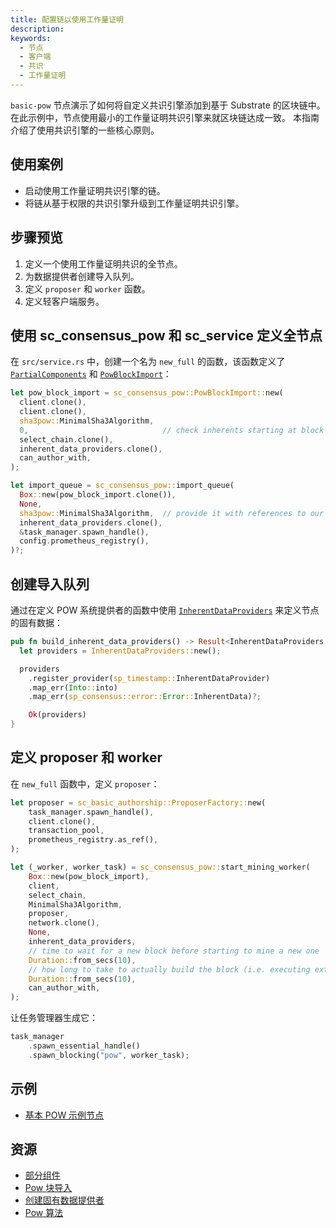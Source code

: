 ```yaml
---
title: 配置链以使用工作量证明
description: 
keywords:
  - 节点
  - 客户端
  - 共识
  - 工作量证明
---
```


`basic-pow` 节点演示了如何将自定义共识引擎添加到基于 Substrate 的区块链中。
在此示例中，节点使用最小的工作量证明共识引擎来就区块链达成一致。
本指南介绍了使用共识引擎的一些核心原则。

## 使用案例

- 启动使用工作量证明共识引擎的链。
- 将链从基于权限的共识引擎升级到工作量证明共识引擎。

## 步骤预览

1. 定义一个使用工作量证明共识的全节点。
1. 为数据提供者创建导入队列。
1. 定义 `proposer` 和 `worker` 函数。
1. 定义轻客户端服务。

## 使用 sc_consensus_pow 和 sc_service 定义全节点

在 `src/service.rs` 中，创建一个名为 `new_full` 的函数，该函数定义了 [`PartialComponents`](https://paritytech.github.io/substrate/master/sc_service/struct.PartialComponents.html) 和 [`PowBlockImport`](https://paritytech.github.io/substrate/master/sc_consensus_pow/struct.PowBlockImport.html)：

```rust
let pow_block_import = sc_consensus_pow::PowBlockImport::new(
  client.clone(),
  client.clone(),
  sha3pow::MinimalSha3Algorithm,
  0,                              // check inherents starting at block 0
  select_chain.clone(),
  inherent_data_providers.clone(),
  can_author_with,
);

let import_queue = sc_consensus_pow::import_queue(
  Box::new(pow_block_import.clone()),
  None,
  sha3pow::MinimalSha3Algorithm,  // provide it with references to our client
  inherent_data_providers.clone(),
  &task_manager.spawn_handle(),
  config.prometheus_registry(),
)?;
```

## 创建导入队列

通过在定义 POW 系统提供者的函数中使用 [`InherentDataProviders`](https://paritytech.github.io/substrate/master/sc_consensus_aura/struct.InherentDataProvider.html) 来定义节点的固有数据：

```rust
pub fn build_inherent_data_providers() -> Result<InherentDataProviders, ServiceError> {
  let providers = InherentDataProviders::new();

  providers
    .register_provider(sp_timestamp::InherentDataProvider)
    .map_err(Into::into)
    .map_err(sp_consensus::error::Error::InherentData)?;

    Ok(providers)
}
```

## 定义 proposer 和 worker

在 `new_full` 函数中，定义 `proposer`：

```rust
let proposer = sc_basic_authorship::ProposerFactory::new(
    task_manager.spawn_handle(),
    client.clone(),
    transaction_pool,
    prometheus_registry.as_ref(),
);

let (_worker, worker_task) = sc_consensus_pow::start_mining_worker(
    Box::new(pow_block_import),
    client,
    select_chain,
    MinimalSha3Algorithm,
    proposer,
    network.clone(),
    None,
    inherent_data_providers,
    // time to wait for a new block before starting to mine a new one
    Duration::from_secs(10),
    // how long to take to actually build the block (i.e. executing extrinsics)
    Duration::from_secs(10),
    can_author_with,
);
```

让任务管理器生成它：

```rust
task_manager
    .spawn_essential_handle()
    .spawn_blocking("pow", worker_task);
```

## 示例

- [基本 POW 示例节点](https://github.com/substrate-developer-hub/substrate-how-to-guides/tree/main/example-code/consensus-nodes/POW)

## 资源

- [部分组件](https://paritytech.github.io/substrate/master/sc_service/struct.PartialComponents.html)
- [Pow 块导入](https://paritytech.github.io/substrate/master/sc_consensus_pow/struct.PowBlockImport.html)
- [创建固有数据提供者](https://paritytech.github.io/substrate/master/sp_inherents/trait.CreateInherentDataProviders.html)
- [Pow 算法](https://paritytech.github.io/substrate/master/sc_consensus_pow/trait.PowAlgorithm.html)
